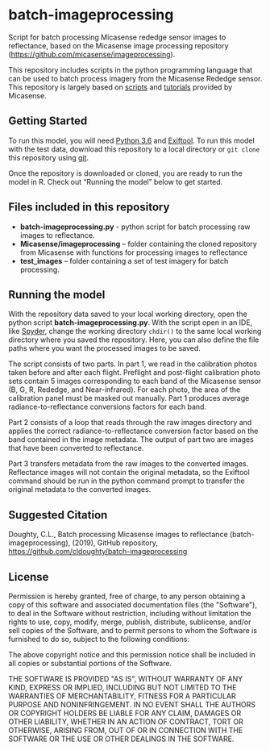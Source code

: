 # batch-imageprocessing
Script for batch processing Micasense rededge sensor images to reflectance, based on the Micasense image processing repository (https://github.com/micasense/imageprocessing).


This repository includes scripts in the python programming language that can be used to batch process imagery from the Micasense Rededge sensor. This repository is largely based on [scripts](https://github.com/micasense/imageprocessing) and [tutorials](https://www.micasense.com) provided by Micasense.


## Getting Started

To run this model, you will need [Python 3.6](https://www.anaconda.com/download/) and [Exiftool](https://www.sno.phy.queensu.ca/~phil/exiftool/). To run this model with the test data, download this repository to a local directory or `git clone` this repository using [git](https://git-scm.com/downloads).

Once the repository is downloaded or cloned, you are ready to run the model in R. Check out “Running the model” below to get started. 

## Files included in this repository
* **batch-imageprocessing.py** - python script for batch processing raw images to reflectance.
* **Micasense/imageprocessing** – folder containing the cloned repository from Micasense with functions for processing images to reflectance
* **test_images** – folder containing a set of test imagery for batch processing.

## Running the model
With the repository data saved to your local working directory, open the python script **batch-imageprocessing.py**. With the script open in an IDE, like [Spyder](https://www.spyder-ide.org/), change the working directory `chdir()` to the same local working directory where you saved the repository. Here, you can also define the file paths where you want the processed images to be saved. 

The script consists of two parts. In part 1, we read in the calibration photos taken before and after each flight. Preflight and post-flight calibration photo sets contain 5 images corresponding to each band of the Micasense sensor (B, G, R, Rededge, and Near-infrared). For each photo, the area of the calibration panel must be masked out manually. Part 1 produces average radiance-to-reflectance conversions factors for each band. 

Part 2 consists of a loop that reads through the raw images directory and applies the correct radiance-to-reflectance conversion factor based on the band contained in the image metadata. The output of part two are images that have been converted to reflectance. 

Part 3 transfers metadata from the raw images to the converted images. Reflectance images will not contain the original metadata, so the Exiftool command should be run in the python command prompt to transfer the original metadata to the converted images. 


## Suggested Citation
Doughty, C.L., Batch processing Micasense images to reflectance (batch-imageprocessing), (2019), GitHub repository, https://github.com/cldoughty/batch-imageprocessing

## License
Permission is hereby granted, free of charge, to any person obtaining a copy of this software and associated documentation files (the "Software"), to deal in the Software without restriction, including without limitation the rights to use, copy, modify, merge, publish, distribute, sublicense, and/or sell copies of the Software, and to permit persons to whom the Software is furnished to do so, subject to the following conditions:

The above copyright notice and this permission notice shall be included in all copies or substantial portions of the Software.

THE SOFTWARE IS PROVIDED "AS IS", WITHOUT WARRANTY OF ANY KIND, EXPRESS OR IMPLIED, INCLUDING BUT NOT LIMITED TO THE WARRANTIES OF MERCHANTABILITY, FITNESS FOR A PARTICULAR PURPOSE AND NONINFRINGEMENT. IN NO EVENT SHALL THE AUTHORS OR COPYRIGHT HOLDERS BE LIABLE FOR ANY CLAIM, DAMAGES OR OTHER LIABILITY, WHETHER IN AN ACTION OF CONTRACT, TORT OR OTHERWISE, ARISING FROM, OUT OF OR IN CONNECTION WITH THE SOFTWARE OR THE USE OR OTHER DEALINGS IN THE SOFTWARE.

